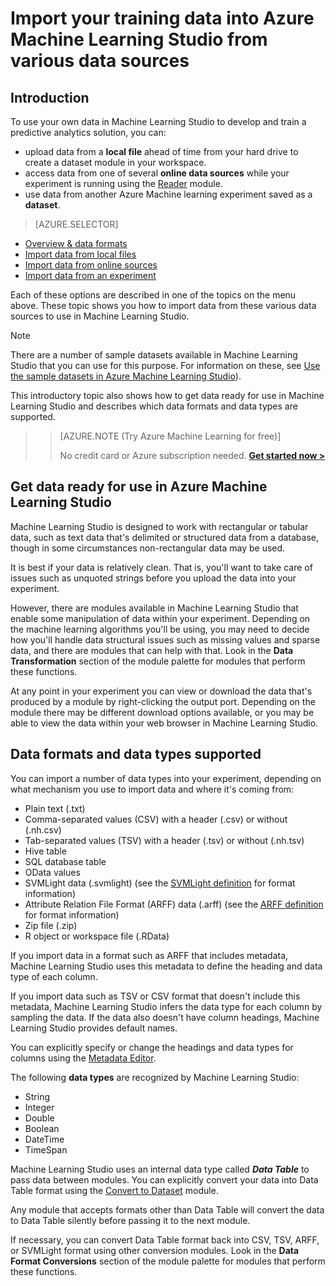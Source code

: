 <properties
    pageTitle="Import data into Machine Learning Studio | Microsoft Azure"
    description="How to import your data into Azure Machine Learning Studio from various data sources. Learn what data types and data formats are supported."
    keywords="import data,data format,data types,data sources,training data"
    services="machine-learning"
    documentationCenter=""
    authors="bradsev"
    manager="paulettm"
    editor="cgronlun"/>

<tags
    ms.service="machine-learning"
    ms.workload="data-services"
    ms.tgt_pltfrm="na"
    ms.devlang="na"
    ms.topic="article"
    ms.date="10/27/2015"
    ms.author="garye;bradsev" />


# Import your training data into Azure Machine Learning Studio from various data sources
## Introduction
To use your own data in Machine Learning Studio to develop and train a predictive analytics solution, you can: 

* upload data from a **local file** ahead of time from your hard drive to create a dataset module in your workspace.  
* access data from one of several **online data sources** while your experiment is running using the [Reader](https://msdn.microsoft.com/library/azure/4e1b0fe6-aded-4b3f-a36f-39b8862b9004/) module. 
* use data from another Azure Machine learning experiment saved as a **dataset**. 

> [AZURE.SELECTOR]
- [Overview & data formats](../articles/machine-learning/machine-learning-data-science-import-data.md)
- [Import data from local files](../articles/machine-learning/machine-learning-import-data-from-local-file.md)
- [Import data from online sources](../articles/machine-learning/machine-learning-import-data-from-online-sources.md)
- [Import data from an experiment](../articles/machine-learning/machine-learning-import-data-from-an-experiment.md)


Each of these options are described in one of the topics on the menu above. These topic shows you how to import data from these various data sources to use in Machine Learning Studio. 

> [!NOTE]
> There are a number of sample datasets available in Machine Learning Studio that you can use for this purpose. For information on these, see [Use the sample datasets in Azure Machine Learning Studio](machine-learning-use-sample-datasets.md)).
> 
> 
This introductory topic also shows how to get data ready for use in Machine Learning Studio and describes which data formats and data types are supported. 

> >[AZURE.NOTE (Try Azure Machine Learning for free)]
> >
> >No credit card or Azure subscription needed. <a href="https://studio.azureml.net/?selectAccess=true&o=2" target="_blank">**Get started now >**</a>
> 
> 
> 
## Get data ready for use in Azure Machine Learning Studio
Machine Learning Studio is designed to work with rectangular or tabular data, such as text data that's delimited or structured data from a database, though in some circumstances non-rectangular data may be used.

It is best if your data is relatively clean. That is, you'll want to take care of issues such as unquoted strings before you upload the data into your experiment.

However, there are modules available in Machine Learning Studio that enable some manipulation of data within your experiment. Depending on the machine learning algorithms you'll be using, you may need to decide how you'll handle data structural issues such as missing values and sparse data, and there are modules that can help with that. Look in the **Data Transformation** section of the module palette for modules that perform these functions.

At any point in your experiment you can view or download the data that's produced by a module by right-clicking the output port. Depending on the module there may be different download options available, or you may be able to view the data within your web browser in Machine Learning Studio.

## Data formats and data types supported
You can import a number of data types into your experiment, depending on what mechanism you use to import data and where it's coming from:

* Plain text (.txt)
* Comma-separated values (CSV) with a header (.csv) or without (.nh.csv)
* Tab-separated values (TSV) with a header (.tsv) or without (.nh.tsv)
* Hive table
* SQL database table
* OData values
* SVMLight data (.svmlight) (see the [SVMLight definition](http://svmlight.joachims.org/) for format information)
* Attribute Relation File Format (ARFF) data (.arff) (see the [ARFF definition](http://weka.wikispaces.com/ARFF) for format information)
* Zip file (.zip)
* R object or workspace file (.RData)

If you import data in a format such as ARFF that includes metadata, Machine Learning Studio uses this metadata to define the heading and data type of each column.

If you import data such as TSV or CSV format that doesn't include this metadata, Machine Learning Studio infers the data type for each column by sampling the data. If the data also doesn't have column headings, Machine Learning Studio provides default names.

You can explicitly specify or change the headings and data types for columns using the [Metadata Editor](https://msdn.microsoft.com/library/azure/370b6676-c11c-486f-bf73-35349f842a66/).

The following **data types** are recognized by Machine Learning Studio:

* String
* Integer
* Double
* Boolean
* DateTime
* TimeSpan

Machine Learning Studio uses an internal data type called ***Data Table*** to pass data between modules. You can explicitly convert your data into Data Table format using the [Convert to Dataset](https://msdn.microsoft.com/library/azure/72bf58e0-fc87-4bb1-9704-f1805003b975/) module.

Any module that accepts formats other than Data Table will convert the data to Data Table silently before passing it to the next module.

If necessary, you can convert Data Table format back into CSV, TSV, ARFF, or SVMLight format using other conversion modules.
Look in the **Data Format Conversions** section of the module palette for modules that perform these functions.

<!-- Module References -->

[convert-to-dataset]: https://msdn.microsoft.com/library/azure/72bf58e0-fc87-4bb1-9704-f1805003b975/
[metadata-editor]: https://msdn.microsoft.com/library/azure/370b6676-c11c-486f-bf73-35349f842a66/
[reader]: https://msdn.microsoft.com/library/azure/4e1b0fe6-aded-4b3f-a36f-39b8862b9004/
